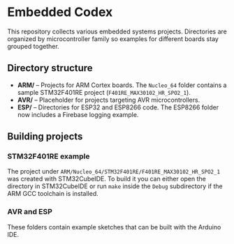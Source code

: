 # Embedded Codex

This repository collects various embedded systems projects. Directories are organized by microcontroller family so examples for different boards stay grouped together.

## Directory structure

- **ARM/** – Projects for ARM Cortex boards. The `Nucleo_64` folder contains a sample STM32F401RE project (`F401RE_MAX30102_HR_SPO2_1`).
- **AVR/** – Placeholder for projects targeting AVR microcontrollers.
- **ESP/** – Directories for ESP32 and ESP8266 code. The ESP8266 folder now includes a Firebase logging example.

## Building projects

### STM32F401RE example
The project under `ARM/Nucleo_64/STM32F401RE/F401RE_MAX30102_HR_SPO2_1` was created with STM32CubeIDE. To build it you can either open the directory in STM32CubeIDE or run `make` inside the `Debug` subdirectory if the ARM GCC toolchain is installed.

### AVR and ESP
These folders contain example sketches that can be built with the Arduino IDE.
